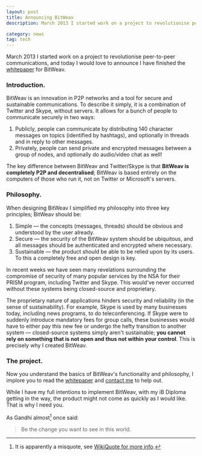 ```yaml
---
layout: post
title: Announcing BitWeav
description: March 2013 I started work on a project to revolutionise peer-to-peer communications, and today I would love to announce I have finished the whitepaper for BitWeav.

category: news
tag: tech
---
```

<p class="lead"><time class="timeago" datetime="2013-03-12T16:30:00Z">March 2013</time> I started work on a project to revolutionise peer-to-peer communications, and today I would love to announce I have finished the <a href="http://bitweav.co/july-2013/whitepaper.pdf">whitepaper</a> for BitWeav.</p>

### Introduction.
BitWeav is an innovation in P2P networks and a tool for secure and sustainable communications. To describe it simply, it is a combination of Twitter and Skype, without servers. It allows for a bunch of people to communicate securely in two ways:
1. Publicly, people can communicate by distributing 140 character messages on topics (identified by hashtags), and optionally in threads and in reply to other messages.
2. Privately, people can send private and encrypted messages between a group of nodes, and optionally do audio/video chat as well!

The key difference between BitWeav and Twitter/Skype is that **BitWeav is completely P2P and decentralised**; BitWeav is based entirely on the computers of those who run it, not on Twitter or Microsoft's servers.


### Philosophy.
When designing BitWeav I simplified my philosophy into three key principles; BitWeav should be:
1. Simple — the concepts (messages, threads) should be obvious and understood by the user already.
2. Secure — the security of the BitWeav system should be ubiquitous, and all messages should be authenticated and encrypted where necessary.
3. Sustainable — the product should be able to be relied upon by its users. To this a completely free and open design is key. 

In recent weeks we have seen many revelations surrounding the compromise of security of many popular services by the NSA for their PRISM program, including Twitter and Skype. This would've never occurred without these systems being closed-source and proprietary. 

The proprietary nature of applications hinders security and reliability (in the sense of sustainability). For example, Skype is used by many businesses today, including news programs, to do teleconferencing. If Skype were to suddenly introduce mandatory fees for group calls, these businesses would have to either pay this new fee or undergo the hefty transition to another system — closed-source systems simply aren't sustainable; **you cannot rely on something that is not open and thus not within your control**. This is precisely why I created BitWeav.


### The project.
Now you understand the basics of BitWeav's functionality and philosophy, I implore you to read the [whitepaper](http://bitweav.co/july-2013/whitepaper.pdf) and [contact me](/contact) to help out.

While I have my full intentions to implement BitWeav, with my iB Diploma getting in the way, the product might not come as quickly as I would like. That is why I need you. 

As Gandhi almost[^misquote] once said:
> Be the change you want to see in this world.

[^misquote]: It is apparently a misquote, see [WikiQuote for more info](https://en.wikiquote.org/wiki/Mahatma_Gandhi#Disputed).


